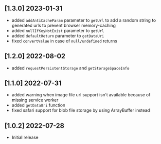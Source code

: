 ## [1.3.0] 2023-01-31

* added `addAntiCacheParam` parameter to `getUrl` to add a random string to generated urls to prevent browser memory-caching
* added `nullIfKeyNotExist` parameter to `getUrl`
* added `defaultReturn` parameter to `getDataUri`
* fixed `convertValue` in case of `null/undefined` returns

## [1.2.0] 2022-08-02

* added `requestPersistentStorage` and `getStorageSpaceInfo`

## [1.1.0] 2022-07-31

* added warning when image file url support isn't available because of missing service worker
* added `getDataUri` function
* fixed safari support for blob file storage by using ArrayBuffer instead

## [1.0.2] 2022-07-28

* Initial release